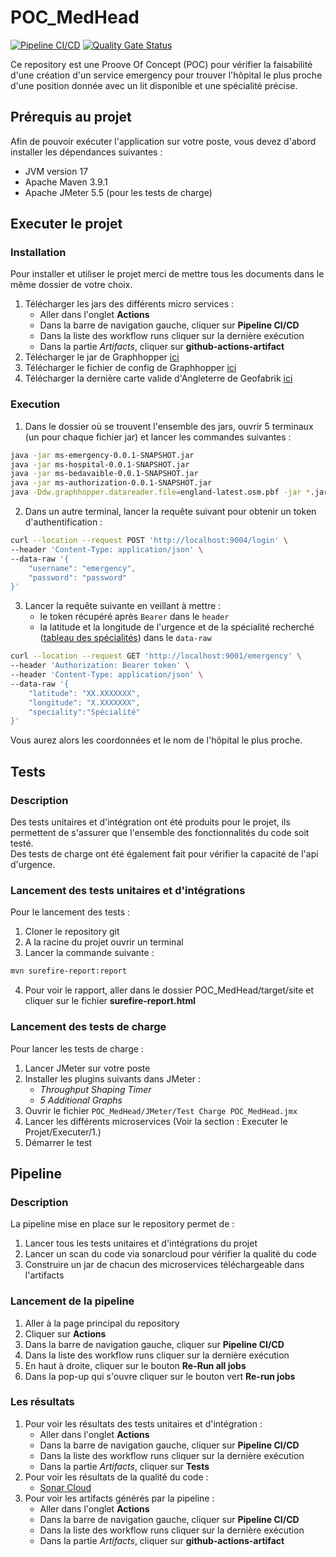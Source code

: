 # POC_MedHead
[![Pipeline CI/CD](https://github.com/LoicPi/POC_MedHead/actions/workflows/maven.yml/badge.svg)](https://github.com/LoicPi/POC_MedHead/actions/workflows/maven.yml)  [![Quality Gate Status](https://sonarcloud.io/api/project_badges/measure?project=LoicPi_POC_MedHead&metric=alert_status)](https://sonarcloud.io/summary/new_code?id=LoicPi_POC_MedHead)

Ce repository est une Proove Of Concept (POC) pour vérifier la faisabilité d'une création d'un service emergency pour trouver l'hôpital le plus proche d'une position donnée avec un lit disponible et une spécialité précise.

## Prérequis au projet
Afin de pouvoir exécuter l'application sur votre poste, vous devez d'abord installer les dépendances suivantes :
* JVM version 17
* Apache Maven 3.9.1
* Apache JMeter 5.5 (pour les tests de charge)

## Executer le projet
### Installation
Pour installer et utiliser le projet merci de mettre tous les documents dans le même dossier de votre choix.
1. Télécharger les jars des différents micro services :
   * Aller dans l'onglet **Actions**
   * Dans la barre de navigation gauche, cliquer sur **Pipeline CI/CD**
   * Dans la liste des workflow runs cliquer sur la dernière exécution
   * Dans la partie *Artifacts*, cliquer sur **github-actions-artifact**
2. Télécharger le jar de Graphhopper [ici](https://repo1.maven.org/maven2/com/graphhopper/graphhopper-web/7.0/graphhopper-web-7.0.jar)
3. Télécharger le fichier de config de Graphhopper [ici](https://raw.githubusercontent.com/graphhopper/graphhopper/6.x/config-example.yml)
4. Télécharger la dernière carte valide d'Angleterre de Geofabrik [ici](https://download.geofabrik.de/europe/great-britain/england-latest.osm.pbf)

### Execution
1. Dans le dossier où se trouvent l'ensemble des jars, ouvrir 5 terminaux (un pour chaque fichier jar) et lancer les commandes suivantes :
```bash
java -jar ms-emergency-0.0.1-SNAPSHOT.jar
java -jar ms-hospital-0.0.1-SNAPSHOT.jar
java -jar ms-bedavaible-0.0.1-SNAPSHOT.jar
java -jar ms-authorization-0.0.1-SNAPSHOT.jar
java -Ddw.graphhopper.datareader.file=england-latest.osm.pbf -jar *.jar server config-example.yml
``` 
2. Dans un autre terminal, lancer la requête suivant pour obtenir un token d'authentification :
```bash
curl --location --request POST 'http://localhost:9004/login' \
--header 'Content-Type: application/json' \
--data-raw '{
    "username": "emergency",
    "password": "password"
}'
```
3. Lancer la requête suivante en veillant à mettre :
    * le token récupéré après `Bearer` dans le `header`
    * la latitude et la longitude de l'urgence et de la spécialité recherché ([tableau des spécialités]()) dans le `data-raw`
```bash
curl --location --request GET 'http://localhost:9001/emergency' \
--header 'Authorization: Bearer token' \
--header 'Content-Type: application/json' \
--data-raw '{
    "latitude": "XX.XXXXXXX",
    "longitude": "X.XXXXXXX",
    "speciality":"Spécialité"
}'
```
Vous aurez alors les coordonnées et le nom de l'hôpital le plus proche.

## Tests
### Description
Des tests unitaires et d'intégration ont été produits pour le projet, ils permettent de s'assurer que l'ensemble des fonctionnalités du code soit testé.  
Des tests de charge ont été également fait pour vérifier la capacité de l'api d'urgence.

### Lancement des tests unitaires et d'intégrations
Pour le lancement des tests :
1. Cloner le repository git
2. A la racine du projet ouvrir un terminal
3. Lancer la commande suivante :
```bash
mvn surefire-report:report
```
4. Pour voir le rapport, aller dans le dossier POC_MedHead/target/site et cliquer sur le fichier **surefire-report.html**
### Lancement des tests de charge
Pour lancer les tests de charge :
1. Lancer JMeter sur votre poste
2. Installer les plugins suivants dans JMeter :  
   * *Throughput Shaping Timer*
   * *5 Additional Graphs*
3. Ouvrir le fichier `POC_MedHead/JMeter/Test Charge POC_MedHead.jmx`
4. Lancer les différents microservices (Voir la section : Executer le Projet/Executer/1.)
5. Démarrer le test


## Pipeline
### Description
La pipeline mise en place sur le repository permet de :
1. Lancer tous les tests unitaires et d'intégrations du projet
2. Lancer un scan du code via sonarcloud pour vérifier la qualité du code
3. Construire un jar de chacun des microservices téléchargeable dans l'artifacts
### Lancement de la pipeline
1. Aller à la page principal du repository
2. Cliquer sur **Actions**
3. Dans la barre de navigation gauche, cliquer sur **Pipeline CI/CD**
4. Dans la liste des workflow runs cliquer sur la dernière exécution
5. En haut à droite, cliquer sur le bouton **Re-Run all jobs**
6. Dans la pop-up qui s'ouvre cliquer sur le bouton vert **Re-run jobs**
### Les résultats
1. Pour voir les résultats des tests unitaires et d'intégration :
   * Aller dans l'onglet **Actions**
   * Dans la barre de navigation gauche, cliquer sur **Pipeline CI/CD**
   * Dans la liste des workflow runs cliquer sur la dernière exécution
   * Dans la partie *Artifacts*, cliquer sur **Tests**
2. Pour voir les résultats de la qualité du code :
   * [Sonar Cloud](https://sonarcloud.io/project/overview?id=LoicPi_POC_MedHead)  
3. Pour voir les artifacts générés par la pipeline :
   * Aller dans l'onglet **Actions**
   * Dans la barre de navigation gauche, cliquer sur **Pipeline CI/CD**
   * Dans la liste des workflow runs cliquer sur la dernière exécution
   * Dans la partie *Artifacts*, cliquer sur **github-actions-artifact**







